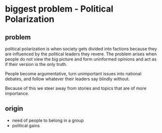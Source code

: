 # biggest problem - Political Polarization 

## problem
political polarization is when society gets divided into factions because they are influenced by the political leaders they revere. The problem arises when people do not view the big picture and form uninformed opinions and act as if their version is the only truth. 

People become argumentative, turn unimportant issues into national debates, and follow whatever their leaders say blindly without.

Because of this we steer away from stories and topics that are of more importance.

## origin
- need of people to belong in a group
- political gains

